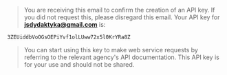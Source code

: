> You are receiving this email to confirm the creation of an API key. If you did not request this, please disregard this email. Your API key for **[jsdydaktyka@gmail.com](mailto:jsdydaktyka@gmail.com)** is:

`3ZEUiddbVoOGsOEPiYvf1olLUww72x5l0KrYRa8Z`

> You can start using this key to make web service requests by referring to the relevant agency's API documentation. This API key is for your use and should not be shared.











